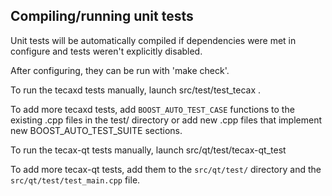 Compiling/running unit tests
------------------------------------

Unit tests will be automatically compiled if dependencies were met in configure
and tests weren't explicitly disabled.

After configuring, they can be run with 'make check'.

To run the tecaxd tests manually, launch src/test/test_tecax .

To add more tecaxd tests, add `BOOST_AUTO_TEST_CASE` functions to the existing
.cpp files in the test/ directory or add new .cpp files that
implement new BOOST_AUTO_TEST_SUITE sections.

To run the tecax-qt tests manually, launch src/qt/test/tecax-qt_test

To add more tecax-qt tests, add them to the `src/qt/test/` directory and
the `src/qt/test/test_main.cpp` file.
